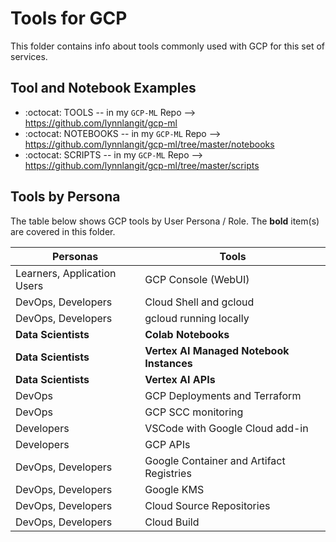 # Tools for GCP

This folder contains info about tools commonly used with GCP for this set of services.

## Tool and Notebook Examples

- :octocat: TOOLS -- in my `GCP-ML` Repo --> https://github.com/lynnlangit/gcp-ml
- :octocat: NOTEBOOKS -- in my `GCP-ML` Repo --> https://github.com/lynnlangit/gcp-ml/tree/master/notebooks
- :octocat: SCRIPTS -- in my `GCP-ML` Repo --> https://github.com/lynnlangit/gcp-ml/tree/master/scripts

## Tools by Persona

The table below shows GCP tools by User Persona / Role.  The **bold** item(s) are covered in this folder.

| Personas  | Tools |
| ------------- | ------------- |
| Learners, Application Users  | GCP Console (WebUI) |
| DevOps, Developers  | Cloud Shell and gcloud  |
| DevOps, Developers  | gcloud running locally |
| **Data Scientists**  | **Colab Notebooks**  |
| **Data Scientists**  | **Vertex AI Managed Notebook Instances**  |
| **Data Scientists**  | **Vertex AI APIs**  |
| DevOps  | GCP Deployments and Terraform  |
| DevOps  | GCP SCC monitoring  |
| Developers  | VSCode with Google Cloud add-in  |
| Developers  | GCP APIs  |
| DevOps, Developers  | Google Container and Artifact Registries |
| DevOps, Developers  | Google KMS |
| DevOps, Developers  | Cloud Source Repositories |
| DevOps, Developers  | Cloud Build |

